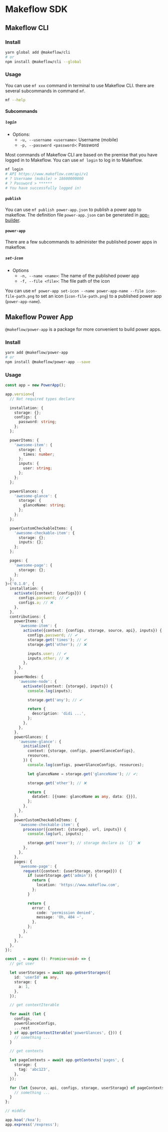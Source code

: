 # Makeflow SDK

## Makeflow CLI

### Install

```bash
yarn global add @makeflow/cli
# or
npm install @makeflow/cli --global
```

### Usage

You can use `mf xxx` command in terminal to use Makeflow CLI. there are several subcommands in command `mf`.

```bash
mf --help
```

#### Subcommands

##### `login`

- Options:
  - `-u, --username <username>`: Username (mobile)
  - `-p, --password <password>`: Password

Most commands of Makeflow CLI are based on the premise that you have logged in to Makeflow. You can use `mf login` to log in to Makeflow.

```bash
mf login
# API https://www.makeflow.com/api/v1
# ? Username (mobile) > 18600000000
# ? Password > ******
# You have successfully logged in!
```

#### `publish`

You can use `mf publish power-app.json` to publish a power app to makeflow. The definition file `power-app.json` can be generated in [app-builder](https://makeflow.github.io/app-builder/).

#### `power-app`

There are a few subcommands to administer the published power apps in makeflow.

##### `set-icon`

- Options
  - `-n, --name <name>`: The name of the published power app
  - `-f, --file <file>`: The file path of the icon

You can use `mf power-app set-icon --name power-app-name --file icon-file-path.png` to set an icon (`icon-file-path.png`) to a published power app (`power-app-name`).

## Makeflow Power App

`@makeflow/power-app` is a package for more convenient to build power apps.

### Install

```bash
yarn add @makeflow/power-app
# or
npm install @makeflow/power-app --save
```

### Usage

```ts
const app = new PowerApp();

app.version<{
  // Not required types declare

  installation: {
    storage: {};
    configs: {
      password: string;
    };
  };

  powerItems: {
    'awesome-item': {
      storage: {
        times: number;
      };
      inputs: {
        user: string;
      };
    };
  };

  powerGlances: {
    'awesome-glance': {
      storage: {
        glanceName: string;
      };
    };
  };

  powerCustomCheckableItems: {
    'awesome-checkable-item': {
      storage: {};
      inputs: {};
    };
  };

  pages: {
    'awesome-page': {
      storage: {};
    };
  };
}>('0.1.0', {
  installation: {
    activate({context: {configs}}) {
      configs.password; // ✔
      configs.a; // ❌
    },
  },
  contributions: {
    powerItems: {
      'awesome-item': {
        activate({context: {configs, storage, source, api}, inputs}) {
          configs.password; // ✔
          storage.get('times'); // ✔
          storage.get('other'); // ❌

          inputs.user; // ✔
          inputs.other; // ❌
        },
      },
    },
    powerNodes: {
      'awesome-node': {
        activate({context: {storage}, inputs}) {
          console.log(inputs);

          storage.get('any'); // ✔

          return {
            description: 'didi ...',
          };
        },
      },
    },
    powerGlances: {
      'awesome-glance': {
        initialize({
          context: {storage, configs, powerGlanceConfigs},
          resources,
        }) {
          console.log(configs, powerGlanceConfigs, resources);

          let glanceName = storage.get('glanceName'); // ✔;

          storage.get('other'); // ❌

          return {
            dataSet: [{name: glanceName as any, data: {}}],
          };
        },
      },
    },
    powerCustomCheckableItems: {
      'awesome-checkable-item': {
        processor({context: {storage}, url, inputs}) {
          console.log(url, inputs);

          storage.get('never'); // storage declare is `{}` ❌
        },
      },
    },
    pages: {
      'awesome-page': {
        request({context: {userStorage, storage}}) {
          if (userStorage.get('admin')) {
            return {
              location: 'https://www.makeflow.com',
            };
          }

          return {
            error: {
              code: 'permission denied',
              message: 'Oh, 404 ~',
            },
          };
        },
      },
    },
  },
});

const _ = async (): Promise<void> => {
  // get user

  let userStorages = await app.geUserStorages({
    id: 'userId' as any,
    storage: {
      a: 1,
    },
  });

  // get contextIterable

  for await (let {
    configs,
    powerGlanceConfigs,
    ...rest
  } of app.getContextIterable('powerGlances', {})) {
    // something ...
  }

  // get contexts

  let pageContexts = await app.getContexts('pages', {
    storage: {
      tag: 'abc123',
    },
  });

  for (let {source, api, configs, storage, userStorage} of pageContexts) {
    // something ...
  }
};

// middle

app.koa('/koa');
app.express('/express');
```
